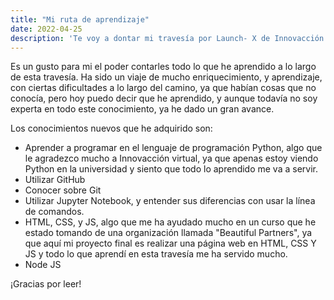 ```yaml
---
title: "Mi ruta de aprendizaje"
date: 2022-04-25
description: 'Te voy a dontar mi travesía por Launch- X de Innovacción Virtual'
---
```


Es un gusto para mi el poder contarles todo lo que he aprendido a lo largo de esta travesía. Ha sido un viaje de mucho enriquecimiento, y aprendizaje, con ciertas dificultades
a lo largo del camino, ya que habían cosas que no conocía, pero hoy puedo decir que he aprendido, y aunque todavía no soy experta en todo este conocimiento, ya he dado un gran avance.

Los conocimientos nuevos que he adquirido son:
- Aprender a programar en el lenguaje de programación Python, algo que le agradezco mucho a Innovacción virtual, ya que apenas estoy viendo Python en la universidad y siento que 
todo lo aprendido me va a servir.
- Utilizar GitHub
- Conocer sobre Git
- Utilizar Jupyter Notebook, y entender sus diferencias con usar la línea de comandos.
- HTML, CSS, y JS, algo que me ha ayudado mucho en un curso que he estado tomando de una organización llamada "Beautiful Partners", ya que aquí mi proyecto final es realizar una página web en HTML, CSS
Y JS y todo lo que aprendí en esta travesía me ha servido mucho.
- Node JS

¡Gracias por leer!
